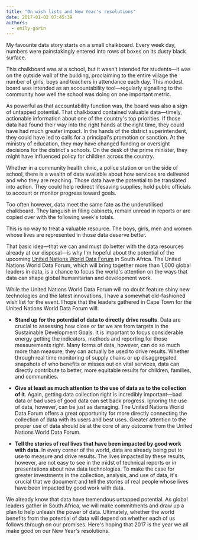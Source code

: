 ```yaml
---
title: "On wish lists and New Year's resolutions"
date: 2017-01-02 07:45:39
authors:
  - emily-garin
---
```


My favourite data story starts on a small chalkboard. Every week day, numbers
were painstakingly entered into rows of boxes on its dusty black surface.

This chalkboard was at a school, but it wasn't intended for students&mdash;it
was on the outside wall of the building, proclaiming to the entire village the
number of girls, boys and teachers in attendance each day. This modest board was
intended as an accountability tool&mdash;regularly signalling to the community
how well the school was doing on one important metric.

As powerful as that accountability function was, the board was also a sign of
untapped potential. That chalkboard contained valuable data&mdash;timely,
actionable information about one of the country's top priorities. If those data
had found their way into the right hands at the right time, they could have had
much greater impact. In the hands of the district superintendent, they could
have led to calls for a principal's promotion or sanction. At the ministry of
education, they may have changed funding or oversight decisions for the
district's schools. On the desk of the prime minister, they might have
influenced policy for children across the country.

Whether in a community health clinic, a police station or on the side of school,
there is a wealth of data available about how services are delivered and who
they are reaching. Those data have the potential to be translated into action.
They could help redirect lifesaving supplies, hold public officials to account
or monitor progress toward goals.

Too often however, data meet the same fate as the underutilised chalkboard. They
languish in filing cabinets, remain unread in reports or are copied over with
the following week's totals.

This is no way to treat a valuable resource. The boys, girls, men and women
whose lives are represented in those data deserve better.

That basic idea&mdash;that we can and must do better with the data resources
already at our disposal&mdash;is why I'm hopeful about the potential of the
upcoming [United Nations World Data Forum](//undataforum.org/WorldDataForum/) in
South Africa. The United Nations World Data Forum, which will bring together
more than 1,000 global leaders in data, is a chance to focus the world's
attention on the ways that data can shape global humanitarian and development
work.

While the United Nations World Data Forum will no doubt feature shiny new
technologies and the latest innovations, I have a somewhat old-fashioned wish
list for the event. I hope that the leaders gathered in Cape Town for the United
Nations World Data Forum will:

- **Stand up for the potential of data to directly drive results**. Data are
  crucial to assessing how close or far we are from targets in the Sustainable
  Development Goals. It is important to focus considerable energy getting the
  indicators, methods and reporting for those measurements right. Many forms of
  data, however, can do so much more than measure; they can actually be used to
  drive results. Whether through real time monitoring of supply chains or up
  disaggregated snapshots of who benefits or misses out on vital services, data
  can directly contribute to better, more equitable results for children,
  families, and communities.

- **Give at least as much attention to the use of data as to the collection of
  it**. Again, getting data collection right is incredibly important&mdash;bad
  data or bad uses of good data can set back progress. Ignoring the use of data,
  however, can be just as damaging. The United Nations World Data Forum offers a
  great opportunity for more directly connecting the collection of data with its
  users and best uses. Greater attention to the proper use of data should be at
  the core of any outcome from the United Nations World Data Forum.

- **Tell the stories of real lives that have been impacted by good work with
  data**. In every corner of the world, data are already being put to use to
  measure and drive results. The lives impacted by these results, however, are
  not easy to see in the midst of technical reports or in presentations about
  new data technologies. To make the case for greater investments in the
  collection, analysis, and use of data, it's crucial that we document and tell
  the stories of real people whose lives have been impacted by good work with
  data.

We already know that data have tremendous untapped potential. As global leaders
gather in South Africa, we will make commitments and draw up a plan to help
unleash the power of data. Ultimately, whether the world benefits from the
potential of data will depend on whether each of us follows through on our
promises. Here's hoping that 2017 is the year we all make good on our New Year's
resolutions.

